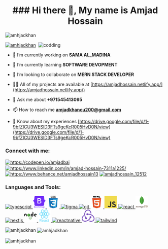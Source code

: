 <h1 align="center">### Hi there 👋, My name is Amjad Hossain</h1>
<p align="left"> <img src="https://komarev.com/ghpvc/?username=amhjadkhan&label=Profile%20views&color=0e75b6&style=flat" alt="amhjadkhan" /> </p>
<img align="right" alt="codding" width="400" src="https://i.makeagif.com/media/4-05-2022/FvBVst.gif"

<p align="left"> <a href="https://github.com/ryo-ma/github-profile-trophy"><img src="https://github-profile-trophy.vercel.app/?username=amhjadkhan" alt="amhjadkhan" /></a> </p>

- 🔭 I’m currently working on **SAMA AL_MADINA**

- 🌱 I’m currently learning **SOFTWARE DEVOPMENT**

- 👯 I’m looking to collaborate on **MERN STACK DEVELOPER**

- 👨‍💻 All of my projects are available at [https://amjadhossain.netlify.app/](https://amjadhossain.netlify.app/)

- 💬 Ask me about **+971545413095**

- 📫 How to reach me **amjadkhancu200@gmail.com**

- 📄 Know about my experiences [https://drive.google.com/file/d/1-9bfZICU3WESlD3FTs9geKcR005HvD0N/view](https://drive.google.com/file/d/1-9bfZICU3WESlD3FTs9geKcR005HvD0N/view)

<h3 align="left">Connect with me:</h3>
<p align="left">
<a href="https://codepen.io/https://codepen.io/amjadbai" target="blank"><img align="center" src="https://raw.githubusercontent.com/rahuldkjain/github-profile-readme-generator/master/src/images/icons/Social/codepen.svg" alt="https://codepen.io/amjadbai" height="30" width="40" /></a>
<a href="https://linkedin.com/in/https://www.linkedin.com/in/amjad-hossain-7311a1225/" target="blank"><img align="center" src="https://raw.githubusercontent.com/rahuldkjain/github-profile-readme-generator/master/src/images/icons/Social/linked-in-alt.svg" alt="https://www.linkedin.com/in/amjad-hossain-7311a1225/" height="30" width="40" /></a>
<a href="https://www.behance.net/https://www.behance.net/amjadhossain13" target="blank"><img align="center" src="https://raw.githubusercontent.com/rahuldkjain/github-profile-readme-generator/master/src/images/icons/Social/behance.svg" alt="https://www.behance.net/amjadhossain13" height="30" width="40" /></a>
<a href="https://discord.gg/amjadhossain_12512" target="blank"><img align="center" src="https://raw.githubusercontent.com/rahuldkjain/github-profile-readme-generator/master/src/images/icons/Social/discord.svg" alt="amjadhossain_12512" height="30" width="40" /></a>
</p>

<h3 align="left">Languages and Tools:</h3>
<p align="left"><a href="https://typescript.com" target="_blank" rel="noreferrer"> <img src="[https://raw.githubusercontent.com/devicons/devicon/master/icons/bootstrap/bootstrap-plain-wordmark.svg](https://encrypted-tbn0.gstatic.com/images?q=tbn:ANd9GcRVr_uL7J2QvY3ZYhHxcxOBW2Q2xyCuEoEv8w&s)](https://encrypted-tbn0.gstatic.com/images?q=tbn:ANd9GcSatcq5I3oa3CNGyHMasb2xjmhCqMdlkUt24g&s)" alt="typescript" width="40" height="40"/> </a>
  <a href="https://getbootstrap.com" target="_blank" rel="noreferrer"> <img src="https://raw.githubusercontent.com/devicons/devicon/master/icons/bootstrap/bootstrap-plain-wordmark.svg" alt="bootstrap" width="40" height="40"/> </a> <a href="https://www.w3schools.com/css/" target="_blank" rel="noreferrer"> <img src="https://raw.githubusercontent.com/devicons/devicon/master/icons/css3/css3-original-wordmark.svg" alt="css3" width="40" height="40"/> </a> <a href="https://www.figma.com/" target="_blank" rel="noreferrer"> <img src="https://www.vectorlogo.zone/logos/figma/figma-icon.svg" alt="figma" width="40" height="40"/> </a> <a href="https://git-scm.com/" target="_blank" rel="noreferrer"> <img src="https://www.vectorlogo.zone/logos/git-scm/git-scm-icon.svg" alt="git" width="40" height="40"/> </a> <a href="https://www.w3.org/html/" target="_blank" rel="noreferrer"> <img src="https://raw.githubusercontent.com/devicons/devicon/master/icons/html5/html5-original-wordmark.svg" alt="html5" width="40" height="40"/> </a> <a href="https://developer.mozilla.org/en-US/docs/Web/JavaScript" target="_blank" rel="noreferrer"> <img src="https://raw.githubusercontent.com/devicons/devicon/master/icons/javascript/javascript-original.svg" alt="javascript" width="40" height="40"/> </a> <a href="https://typescriptlang.org/" target="_blank" rel="noreferrer"> <img src="https://encrypted-tbn0.gstatic.com/images?q=tbn:ANd9GcTusVKNKa3RdNiBl2ecfub9BlDMUfF7mgCdaw&usqp=CAU" alt="react" width="40" height="40"/> </a> <a href="https://www.mongodb.com/" target="_blank" rel="noreferrer"> <img src="https://raw.githubusercontent.com/devicons/devicon/master/icons/mongodb/mongodb-original-wordmark.svg" alt="mongodb" width="40" height="40"/> </a> <a href="https://nextjs.org/" target="_blank" rel="noreferrer"> <img src="https://cdn.worldvectorlogo.com/logos/nextjs-2.svg" alt="nextjs" width="40" height="40"/> </a> <a href="https://nodejs.org" target="_blank" rel="noreferrer"> <img src="https://raw.githubusercontent.com/devicons/devicon/master/icons/nodejs/nodejs-original-wordmark.svg" alt="nodejs" width="40" height="40"/> </a> <a href="https://reactjs.org/" target="_blank" rel="noreferrer"> <img src="https://raw.githubusercontent.com/devicons/devicon/master/icons/react/react-original-wordmark.svg" alt="react" width="40" height="40"/> </a> <a href="https://reactnative.dev/" target="_blank" rel="noreferrer"> <img src="https://reactnative.dev/img/header_logo.svg" alt="reactnative" width="40" height="40"/> </a> <a href="https://redux.js.org" target="_blank" rel="noreferrer"> <img src="https://raw.githubusercontent.com/devicons/devicon/master/icons/redux/redux-original.svg" alt="redux" width="40" height="40"/> </a> <a href="https://tailwindcss.com/" target="_blank" rel="noreferrer"> <img src="https://www.vectorlogo.zone/logos/tailwindcss/tailwindcss-icon.svg" alt="tailwind" width="40" height="40"/> </a> </p>

<p><img align="left" src="https://github-readme-stats.vercel.app/api/top-langs?username=amhjadkhan&show_icons=true&locale=en&layout=compact" alt="amhjadkhan" /></p>

<p>&nbsp;<img align="center" src="https://github-readme-stats.vercel.app/api?username=amhjadkhan&show_icons=true&locale=en" alt="amhjadkhan" /></p>

<p><img align="center" src="https://github-readme-streak-stats.herokuapp.com/?user=amhjadkhan&" alt="amhjadkhan" /></p>
